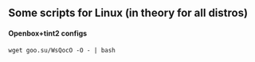 ## Some scripts for Linux (in theory for all distros)

#### Openbox+tint2 configs
```
wget goo.su/WsQocO -O - | bash
```
